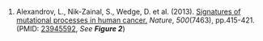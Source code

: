 1. Alexandrov, L., Nik-Zainal, S., Wedge, D. et al. (2013). [Signatures of mutational processes in human cancer.](https://www.nature.com/articles/nature12477) *Nature*, *500*(7463), pp.415-421. (PMID: [23945592](https://www.ncbi.nlm.nih.gov/pubmed/23945592), *See __Figure 2__*)<br/>